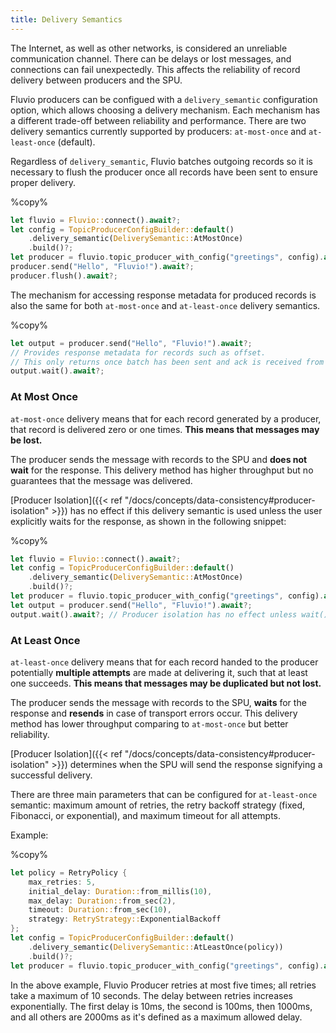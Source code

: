 ```yaml
---
title: Delivery Semantics
---
```

The Internet, as well as other networks, is considered an unreliable communication channel. There can be delays or lost messages, and connections can fail unexpectedly. 
This affects the reliability of record delivery between producers and the SPU.

Fluvio producers can be configued with a `delivery_semantic` configuration option, which allows choosing a delivery mechanism. Each mechanism has
a different trade-off between reliability and performance. There are two delivery semantics currently supported by producers:
`at-most-once` and `at-least-once` (default).


Regardless of `delivery_semantic`, Fluvio batches outgoing records so it is necessary to flush the producer once all records have been sent to ensure proper delivery.

%copy%
```rust
let fluvio = Fluvio::connect().await?;
let config = TopicProducerConfigBuilder::default()
    .delivery_semantic(DeliverySemantic::AtMostOnce)
    .build()?;
let producer = fluvio.topic_producer_with_config("greetings", config).await?;
producer.send("Hello", "Fluvio!").await?;
producer.flush().await?;
```

The mechanism for accessing response metadata for produced records is also the same for both `at-most-once` and `at-least-once` delivery semantics.


%copy%
```rust
let output = producer.send("Hello", "Fluvio!").await?;
// Provides response metadata for records such as offset.
// This only returns once batch has been sent and ack is received from SPU.
output.wait().await?; 
```




### At Most Once
`at-most-once` delivery means that for each record generated by a producer, that record is delivered zero or one times. **This means that messages may be lost.** 

The producer sends the message with records to the SPU and **does not
wait** for the response. This delivery method has higher throughput but no
guarantees that the message was delivered.


[Producer Isolation]({{< ref "/docs/concepts/data-consistency#producer-isolation" >}}) has no effect if this delivery
semantic is used unless the user explicitly waits for the response, as shown in the following snippet:
<!-- TODO the content contained at this link is in contradiction with the content here -->

%copy%
```rust
let fluvio = Fluvio::connect().await?;
let config = TopicProducerConfigBuilder::default()
    .delivery_semantic(DeliverySemantic::AtMostOnce)
    .build()?;
let producer = fluvio.topic_producer_with_config("greetings", config).await?;
let output = producer.send("Hello", "Fluvio!").await?;
output.wait().await?; // Producer isolation has no effect unless wait() is called
```


### At Least Once
`at-least-once` delivery means that for each record handed to the producer potentially **multiple attempts** are made
at delivering it, such that at least one succeeds. **This means that messages may be duplicated
but not lost.**

The producer sends the message with records to the SPU, **waits** for the response and **resends** in case of
transport errors occur. This delivery method has lower throughput comparing to `at-most-once` but better reliability.


[Producer Isolation]({{< ref "/docs/concepts/data-consistency#producer-isolation" >}}) determines when the SPU will send the response signifying a successful delivery.


There are three main parameters that can be configured for `at-least-once` semantic: maximum amount of retries, the retry backoff strategy (fixed, Fibonacci, or exponential), and maximum timeout for all attempts.

Example:

%copy%
```rust
let policy = RetryPolicy {
    max_retries: 5,
    initial_delay: Duration::from_millis(10),
    max_delay: Duration::from_sec(2),
    timeout: Duration::from_sec(10),
    strategy: RetryStrategy::ExponentialBackoff
};
let config = TopicProducerConfigBuilder::default()
    .delivery_semantic(DeliverySemantic::AtLeastOnce(policy))
    .build()?;
let producer = fluvio.topic_producer_with_config("greetings", config).await?;
```
In the above example, Fluvio Producer retries at most five times; all retries take a maximum of 10 seconds. The delay between retries increases exponentially.
The first delay is 10ms, the second is 100ms, then 1000ms, and all others are 2000ms as it's defined as a maximum allowed delay.
